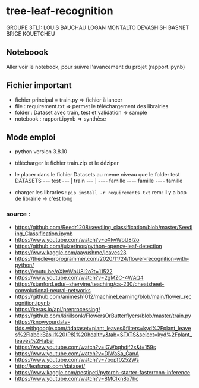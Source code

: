 # tree-leaf-recognition
GROUPE 3TL1: 
LOUIS BAUCHAU
LOGAN MONTALTO
DEVASHISH BASNET 
BRICE KOUETCHEU

## Noteboook

Aller voir le notebook, pour suivre l'avancement du projet (rapport.ipynb)

## Fichier important 
- fichier principal = train.py => fichier à lancer
- file : requirement.txt => permet le téléchargement des librairies
- folder : Dataset avec train, test et validation => sample
- notebook : rapport.ipynb => synthèse

## Mode emploi 
- python version 3.8.10
- télécharger le fichier train.zip et le déziper
- le placer dans le fichier Datasets au meme niveau que le folder test
DATASETS --- test ---
            |
            train ---
                     |
                     ---- famille
                     ---- famille
                     ---- famille
  
- charger les libraries : `pip install -r requirements.txt` 
rem: il y a bcp de librairie -> c'est long
### source : 

- https://github.com/Reedr1208/seedling_classification/blob/master/Seedling_Classification.ipynb
- https://www.youtube.com/watch?v=oXlwWbU8l2o
- https://github.com/julzerinos/python-opencv-leaf-detection
- https://www.kaggle.com/aayushme/leaves23
- https://thecleverprogrammer.com/2020/11/24/flower-recognition-with-python/
- https://youtu.be/oXlwWbU8l2o?t=11522
- https://www.youtube.com/watch?v=2gMZC-4WAQ4
- https://stanford.edu/~shervine/teaching/cs-230/cheatsheet-convolutional-neural-networks
- https://github.com/animesh1012/machineLearning/blob/main/flower_recognition.ipynb
- https://keras.io/api/preprocessing/
- https://github.com/kirillsonk/FlowersOrButterflyers/blob/master/train.py
- https://knowyourdata-tfds.withgoogle.com/#dataset=plant_leaves&filters=kyd%2Fplant_leaves%2Flabel:Basil%20(P8)%20healthy&tab=STATS&select=kyd%2Fplant_leaves%2Flabel
- https://www.youtube.com/watch?v=iGWbqhdjf2s&t=159s
- https://www.youtube.com/watch?v=DlWaSa_GanA
- https://www.youtube.com/watch?v=7bopf0252Ws
- http://leafsnap.com/dataset/
- https://www.kaggle.com/pestipeti/pytorch-starter-fasterrcnn-inference
- https://www.youtube.com/watch?v=8MClxn8o7hc

